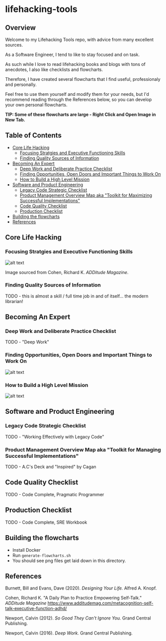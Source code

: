 # lifehacking-tools

## Overview

Welcome to my Lifehacking Tools repo, with advice from many excellent sources.

As a Software Engineer, I tend to like to stay focused and on task. 

As such while I love to read lifehacking books and blogs with tons of anecdotes, I also like checklists and flowcharts. 

Therefore, I have created several flowcharts that I find useful, professionaly and personally.

Feel free to use them yourself and modify them for your needs, but I'd recommend reading through the References below, so you can develop your own personal flowcharts.

**TIP: Some of these flowcharts are large - Right Click and Open Image in New Tab.**

## Table of Contents

* [Core Life Hacking](#core-life-hacking)
    * [Focusing Stratgies and Executive Functioning Skills](#focusing-stratgies-and-executive-functioning-skills)
    * [Finding Quality Sources of Information](#finding-quality-sources-of-information)
* [Becoming An Expert](#becoming-an-expert)
    * [Deep Work and Deliberate Practice Checklist](#deep-work-and-deliberate-practice-checklist)
    * [Finding Opportunities, Open Doors and Important Things to Work On](#finding-opportunities-open-doors-and-important-things-to-work-on)
    * [How to Build a High Level Mission](#how-to-build-a-high-level-mission)
* [Software and Product Engineering](#software-and-product-engineering)
    * [Legacy Code Strategic Checklist](#legacy-code-strategic-checklist)
    * [Product Management Overview Map aka "Toolkit for Maximizing Successful Implementations"](#product-management-overview-map-aka-toolkit-for-managing-successful-implementations)
    * [Code Quality Checklist](#code-quality-checklist)
    * [Production Checklist](#production-checklist)
* [Building the flowcharts](#building-the-flowcharts)
* [References](#references)

## Core Life Hacking

### Focusing Stratgies and Executive Functioning Skills

![alt text](executive-functioning-checklist.jpg "Executive Function Action Plan")

Image sourced from Cohen, Richard K. *ADDitude Magazine*. 
### Finding Quality Sources of Information

TODO - this is almost a skill / full time job in and of itself... the modern librarian!

## Becoming An Expert

### Deep Work and Deliberate Practice Checklist

TODO - "Deep Work"

### Finding Opportunities, Open Doors and Important Things to Work On

![alt text](becoming-an-expert.png "Finding Opportunities and Important Things to Work On")

### How to Build a High Level Mission

![alt text](building-a-mission.png "Building A Mission")

## Software and Product Engineering

### Legacy Code Strategic Checklist

TODO - "Working Effectively with Legacy Code"

### Product Management Overview Map aka "Toolkit for Managing Successful Implementations"

TODO - A.C's Deck and "Inspired" by Cagan

## Code Quality Checklist

TODO - Code Complete, Pragmatic Programmer

## Production Checklist

TODO - Code Complete, SRE Workbook

## Building the flowcharts

* Install Docker
* Run `generate-flowcharts.sh`
* You should see png files get laid down in this directory.

## References

Burnett, Bill and Evans, Dave (2020). *Designing Your Life.* Alfred A. Knopf.

Cohen, Richard K. "A Daily Plan to Practice Empowering Self-Talk." *ADDitude Magazine* https://www.additudemag.com/metacognition-self-talk-executive-function-adhd/

Newport, Calvin (2012). *So Good They Can't Ignore You.* Grand Central Publishing.

Newport, Calvin (2016). *Deep Work.* Grand Central Publishing.
